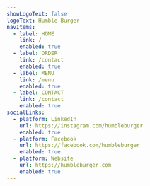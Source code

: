 ```yaml
---
showLogoText: false
logoText: Humble Burger
navItems:
  - label: HOME
    link: /
    enabled: true
  - label: ORDER
    link: /contact
    enabled: true
  - label: MENU
    link: /menu
    enabled: true
  - label: CONTACT
    link: /contact
    enabled: true
socialLinks:
  - platform: LinkedIn
    url: https://instagram.com/humbleburger
    enabled: true
  - platform: Facebook
    url: https://facebook.com/humbleburger
    enabled: true
  - platform: Website
    url: https://humbleburger.com
    enabled: true
---
```

